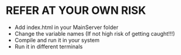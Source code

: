 # REFER AT YOUR OWN RISK
- Add index.html in your MainServer folder
- Change the variable names (If not high risk of getting caught!!!)
- Compile and run it in your system
- Run it in different terminals
